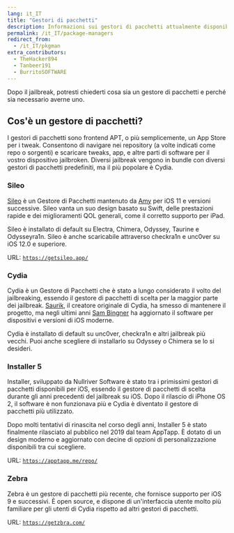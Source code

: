 ```yaml
---
lang: it_IT
title: "Gestori di pacchetti"
description: Informazioni sui gestori di pacchetti attualmente disponibili da utilizzare
permalink: /it_IT/package-managers
redirect_from:
  - /it_IT/pkgman
extra_contributors:
  - TheHacker894
  - Tanbeer191
  - BurritoSOFTWARE
---
```


Dopo il jailbreak, potresti chiederti cosa sia un gestore di pacchetti e perché sia necessario averne uno.

## Cos'è un gestore di pacchetti?

I gestori di pacchetti sono frontend APT, o più semplicemente, un App Store per i tweak. Consentono di navigare nei repository (a volte indicati come repo o sorgenti) e scaricare tweaks, app, e altre parti di software per il vostro dispositivo jailbroken. Diversi jailbreak vengono in bundle con diversi gestori di pacchetti predefiniti, ma il più popolare è Cydia.

### Sileo

[Sileo](https://getsileo.app/) è un Gestore di Pacchetti mantenuto da [Amy](https://twitter.com/elihwyma) per iOS 11 e versioni successive. Sileo vanta un suo design basato su Swift, delle prestazioni rapide e dei miglioramenti QOL generali, come il corretto supporto per iPad.

Sileo è installato di default su Electra, Chimera, Odyssey, Taurine e Odysseyra1n. Sileo è anche scaricabile attraverso checkra1n e unc0ver su iOS 12.0 e superiore.

URL: [`https://getsileo.app/`](https://getsileo.app/)

### Cydia

Cydia è un Gestore di Pacchetti che è stato a lungo considerato il volto del jailbreaking, essendo il gestore di pacchetti di scelta per la maggior parte dei jailbreak. [Saurik](https://twitter.com/saurik), il creatore originale di Cydia, ha smesso di mantenere il progetto, ma negli ultimi anni [Sam Bingner](https://twitter.com/sbingner) ha aggiornato il software per dispositivi e versioni di iOS moderne.

Cydia è installato di default su unc0ver, checkra1n e altri jailbreak più vecchi. Puoi anche scegliere di installarlo su Odyssey o Chimera se lo si desideri.

### Installer 5

Installer, sviluppato da Nullriver Software è stato tra i primissimi gestori di pacchetti disponibili per iOS, essendo il gestore di pacchetti di scelta durante gli anni precedenti del jailbreak su iOS. Dopo il rilascio di iPhone OS 2, il software è non funzionava più e Cydia è diventato il gestore di pacchetti più utilizzato.

Dopo molti tentativi di rinascita nel corso degli anni, Installer 5 è stato finalmente rilasciato al pubblico nel 2019 dal team AppTapp. È dotato di un design moderno e aggiornato con decine di opzioni di personalizzazione disponibili tra cui scegliere.

URL: [`https://apptapp.me/repo/`](https://apptapp.me/repo/)

### Zebra

Zebra è un gestore di pacchetti più recente, che fornisce supporto per iOS 9 e successivi. È open source, e dispone di un'interfaccia utente molto più familiare per gli utenti di Cydia rispetto ad altri gestori di pacchetti.

URL: [`https://getzbra.com/`](https://getzbra.com/)


<!--
### Saily

Saily is an extremely recent package manager released in September of 2021, which provides support for iOS 13 and above.

We don't recommend this package manager currently due to the following:
- It has violated licenses of other package managers (such as Sileo) and continues to do so.
- It can sometimes cause issues with dpkg, which can lead to you needing to restore rootfs, or, in the worst case scenario (if using unc0ver on iOS versions 14.6 to 14.8) being unable to rejailbreak or restore rootfs at all, and, therefore, putting you into a state where you will not be able to jailbreak at all.
-->